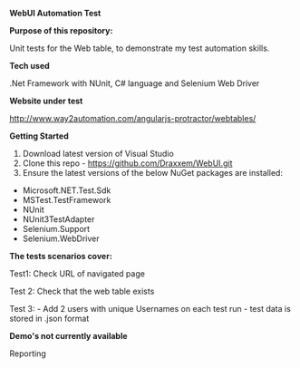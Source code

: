 **WebUI Automation Test**

**Purpose of this repository:**

Unit tests for the Web table, to demonstrate my test automation skills.

**Tech used**

.Net Framework with NUnit, C# language and Selenium Web Driver

**Website under test**

http://www.way2automation.com/angularjs-protractor/webtables/

**Getting Started**

1. Download latest version of Visual Studio
2. Clone this repo - https://github.com/Draxxem/WebUI.git
3. Ensure the latest versions of the below NuGet packages are installed:
- Microsoft.NET.Test.Sdk
- MSTest.TestFramework
- NUnit
- NUnit3TestAdapter
- Selenium.Support
- Selenium.WebDriver

**The tests scenarios cover:**

Test1: Check URL of navigated page

Test 2: Check that the web table exists

Test 3: - Add 2 users with unique Usernames on each test run - test data is stored in .json format

**Demo's not currently available**

Reporting
